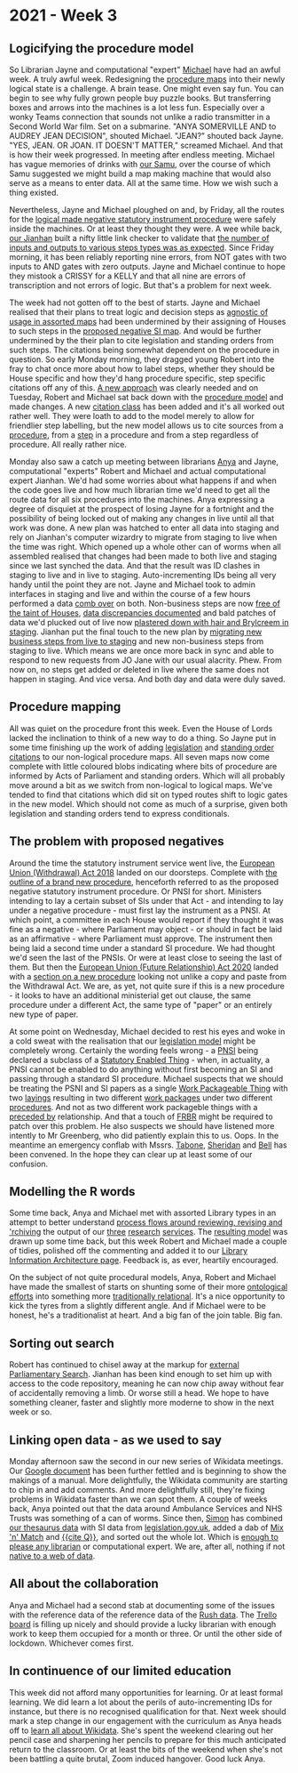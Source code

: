 # 2021 - Week 3

## Logicifying the procedure model

So Librarian Jayne and computational "expert" [Michael](https://twitter.com/fantasticlife) have had an awful week. A truly awful week. Redesigning the [procedure maps](https://ukparliament.github.io/ontologies/procedure/procedure-ontology.html#maps) into their newly logical state is a challenge. A brain tease. One might even say fun. You can begin to see why fully grown people buy puzzle books. But transferring boxes and arrows into the machines is a lot less fun. Especially over a wonky Teams connection that sounds not unlike a radio transmitter in a Second World War film. Set on a submarine. "ANYA SOMERVILLE AND to AUDREY JEAN DECISION", shouted Michael. "JEAN?" shouted back Jayne. "YES, JEAN. OR JOAN. IT DOESN'T MATTER," screamed Michael. And that is how their week progressed. In meeting after endless meeting. Michael has vague memories of drinks with [our Samu](https://twitter.com/langsamu), over the course of which Samu suggested we might build a map making machine that would also serve as a means to enter data. All at the same time. How we wish such a thing existed.

Nevertheless, Jayne and Michael ploughed on and, by Friday, all the routes for the [logical made negative statutory instrument procedure](https://ukparliament.github.io/ontologies/procedure/flowcharts/sis/logic-gates/made-negative.pdf) were safely inside the machines. Or at least they thought they were. A wee while back, [our Jianhan](https://twitter.com/jianhanzhu) built a nifty little link checker to validate that [the number of inputs and outputs to various steps types was as expected](https://ukparliament.github.io/ontologies/procedure/flowcharts/meta/design-notes/#validating-inputs-and-outputs-to-steps). Since Friday morning, it has been reliably reporting nine errors, from NOT gates with two inputs to AND gates with zero outputs. Jayne and Michael continue to hope they mistook a CRISSY for a KELLY and that all nine are errors of transcription and not errors of logic. But that's a problem for next week.

The week had not gotten off to the best of starts. Jayne and Michael realised that their plans to treat logic and decision steps as [agnostic of usage in assorted maps](https://trello.com/c/5THGhk4Y/56-how-coupled-are-non-business-steps-to-procedures) had been undermined by their assigning of Houses to such steps in the [proposed negative SI map](https://ukparliament.github.io/ontologies/procedure/flowcharts/proposed-negative-sis/logic-gates/proposed-negative-sis.pdf). And would be further undermined by the their plan to cite legislation and standing orders from such steps. The citations being somewhat dependent on the procedure in question. So early Monday morning, they dragged young Robert into the fray to chat once more about how to label steps, whether they should be House specific and how they'd hang procedure specific, step specific citations off any of this. [A new approach](https://trello.com/c/D5qQJbwJ/58-add-citation-to-procedure-model) was clearly needed and on Tuesday, Robert and Michael sat back down with the [procedure model](https://ukparliament.github.io/ontologies/procedure/procedure-ontology.html) and made changes. A new [citation class](https://ukparliament.github.io/ontologies/procedure/procedure-ontology.html#d4e269) has been added and it's all worked out rather well. They were loath to add to the model merely to allow for friendlier step labelling, but the new model allows us to cite sources from a [procedure](https://ukparliament.github.io/ontologies/procedure/procedure-ontology.html#d4e153), from a [step](https://ukparliament.github.io/ontologies/procedure/procedure-ontology.html#d4e175) in a procedure and from a step regardless of procedure. All really rather nice.

Monday also saw a catch up meeting between librarians [Anya](https://twitter.com/bitten_) and Jayne, computational "experts" Robert and Michael and actual computational expert Jianhan. We'd had some worries about what happens if and when the code goes live and how much librarian time we'd need to get all the route data for all six procedures into the machines. Anya expressing a degree of disquiet at the prospect of losing Jayne for a fortnight and the possibility of being locked out of making any changes in live until all that work was done. A new plan was hatched to enter all data into staging and rely on Jianhan's computer wizardry to migrate from staging to live when the time was right. Which opened up a whole other can of worms when all assembled realised that changes had been made to both live and staging since we last synched the data. And that the result was ID clashes in staging to live and in live to staging. Auto-incrementing IDs being all very handy until the point they are not. Jayne and Michael took to admin interfaces in staging and live and within the course of a few hours performed a data [comb over](https://en.wikipedia.org/wiki/Comb_over) on both. Non-business steps are now [free of the taint of Houses](https://trello.com/c/IOnQ49iY/57-remove-house-from-non-business-steps), [data discrepancies documented](https://trello.com/c/s7WmakDF/68-document-any-business-step-changes-weve-made-in-live-since-2020-12-03) and bald patches of data we'd plucked out of live now [plastered down with hair and Brylcreem in staging](https://trello.com/c/dayoejFh/70-delete-business-steps-deleted-in-live-from-staging). Jianhan put the final touch to the new plan by [migrating new business steps from live to staging](https://trello.com/c/Lon3lSnx/69-copy-new-business-steps-from-live-to-staging-maintaining-data-platform-id) and new non-business steps from staging to live. Which means we are once more back in sync and able to respond to new requests from JO Jane with our usual alacrity. Phew. From now on, no steps get added or deleted in live where the same does not happen in staging. And vice versa. And both day and data were duly saved.

## Procedure mapping

All was quiet on the procedure front this week. Even the House of Lords lacked the inclination to think of a new way to do a thing. So Jayne put in some time finishing up the work of adding [legislation](https://trello.com/c/7lQp9Pbj/186-add-legislation-citation-blobs-on-procedures) and [standing order citations](https://trello.com/c/m0zvB2Bm/218-add-standing-citation-blob-on-procedures) to our non-logical procedure maps. All seven maps now come complete with little coloured blobs indicating where bits of procedure are informed by Acts of Parliament and standing orders. Which will all probably move around a bit as we switch from non-logical to logical maps. We've tended to find that citations which did sit on typed routes shift to logic gates in the new model. Which should not come as much of a surprise, given both legislation and standing orders tend to express conditionals.

## The problem with proposed negatives

Around the time the statutory instrument service went live, the [European Union (Withdrawal) Act 2018](https://www.legislation.gov.uk/ukpga/2018/16/contents/enacted) landed on our doorsteps. Complete with [the outline of a brand new procedure](https://www.legislation.gov.uk/ukpga/2018/16/schedule/7/enacted#schedule-7-paragraph-17), henceforth referred to as the proposed negative statutory instrument procedure. Or PNSI for short. Ministers intending to lay a certain subset of SIs under that Act - and intending to lay under a negative procedure - must first lay the instrument as a PNSI. At which point, a committee in each House would report if they thought it was fine as a negative - where Parliament may object - or should in fact be laid as an affirmative - where Parliament must approve. The instrument then being laid a second time under a standard SI procedure. We had thought we'd seen the last of the PNSIs. Or were at least close to seeing the last of them. But then the [European Union (Future Relationship) Act 2020](https://www.legislation.gov.uk/ukpga/2020/29/enacted) landed with a [section on a new procedure](https://www.legislation.gov.uk/ukpga/2020/29/enacted#schedule-5-paragraph-8) looking not unlike a copy and paste from the Withdrawal Act. We are, as yet, not quite sure if this is a new procedure - it looks to have an additional ministerial get out clause, the same procedure under a different Act, the same type of "paper" or an entirely new type of paper.

At some point on Wednesday, Michael decided to rest his eyes and woke in a cold sweat with the realisation that our [legislation model](https://ukparliament.github.io/ontologies/legislation/legislation-ontology.html) might be completely wrong. Certainly the wording feels wrong - a [PNSI](https://ukparliament.github.io/ontologies/legislation/legislation-ontology.html#d4e181) being declared a subclass of a [Statutory Enabled Thing](https://ukparliament.github.io/ontologies/legislation/legislation-ontology.html#d4e170) - when, in actuality, a PNSI cannot be enabled to do anything without first becoming an SI and passing through a standard SI procedure. Michael suspects that we should be treating the PSNI and SI papers as a single [Work Packageable Thing](https://ukparliament.github.io/ontologies/procedure/procedure-ontology.html#d4e233) with two [layings](https://ukparliament.github.io/ontologies/laying/laying-ontology.html#d4e106) resulting in two different [work packages](https://ukparliament.github.io/ontologies/procedure/procedure-ontology.html#d4e222) under two different [procedures](https://ukparliament.github.io/ontologies/procedure/procedure-ontology.html#d4e153). And not as two different work packageble things with a [preceded by](https://ukparliament.github.io/ontologies/legislation/legislation-ontology.html#d4e328) relationship. And that a touch of [FRBR](https://en.wikipedia.org/wiki/Functional_Requirements_for_Bibliographic_Records) might be required to patch over this problem. He also suspects we should have listened more intently to Mr Greenberg, who did patiently explain this to us. Oops. In the meantime an emergency conflab with Mssrs. [Tabone](https://twitter.com/CathTabone), [Sheridan](https://twitter.com/johnlsheridan) and [Bell](https://twitter.com/matthewj_bell) has been convened. In the hope they can clear up at least some of our confusion. 

## Modelling the R words

Some time back, Anya and Michael met with assorted Library types in an attempt to better understand [process flows around reviewing, revising and 'rchiving](https://trello.com/c/i2ZKCSuR/126-brarary-website-rb-app) the output of our [three](https://commonslibrary.parliament.uk/) [research](https://lordslibrary.parliament.uk/) [services](https://post.parliament.uk/). The [resulting model](https://ukparliament.github.io/ontologies/record-review/record-review-ontology.html) was drawn up some time back, but this week Robert and Michael made a couple of tidies, polished off the commenting and added it to our [Library Information Architecture page](https://ukparliament.github.io/ontologies/meta/library-information-architecture/). Feedback is, as ever, heartily encouraged.

On the subject of not quite procedural models, Anya, Robert and Michael have made the smallest of starts on shunting some of their more [ontological efforts](https://ukparliament.github.io/ontologies/) into something more [traditionally relational](https://github.com/ukparliament/ontologies/tree/master/meta/relational). It's a nice opportunity to kick the tyres from a slightly different angle. And if Michael were to be honest, he's a traditionalist at heart. And a big fan of the join table. Big fan.

## Sorting out search

Robert has continued to chisel away at the markup for [external Parliamentary Search](https://search-material.parliament.uk/). Jianhan has been kind enough to set him up with access to the code repository, meaning he can now chip away without fear of accidentally removing a limb. Or worse still a head. We hope to have something cleaner, faster and slightly more moderne to show in the next week or so.

## Linking open data - as we used to say

Monday afternoon saw the second in our new series of Wikidata meetings. Our [Google document](https://docs.google.com/document/d/1_MjxU_SKHPHvXa6mcFN0gOz6rRgO-kfKz9wD2tMH5RE/edit?usp=sharing) has been further fettled and is beginning to show the makings of a manual. More delightfully, the Wikidata community are starting to chip in and add comments. And more delightfully still, they're fixing problems in Wikidata faster than we can spot them. A couple of weeks back, Anya pointed out that the data around Ambulance Services and NHS Trusts was something of a can of worms. Since then, [Simon](https://twitter.com/Tagishsimon) has combined [our thesaurus data](https://explore.data.parliament.uk/?endpoint=terms) with SI data from [legislation.gov.uk](https://www.legislation.gov.uk/), added a dab of [Mix 'n' Match](https://mix-n-match.toolforge.org/#/) and <a href="https://www.wikidata.org/wiki/Template:Cite_Q">{{cite Q}}</a>, and sorted out the whole lot. Which is [enough to please any librarian](https://twitter.com/bitten_/status/1352532688008323072?s=20) or computational expert. We are, after all, nothing if not [native to a web of data](http://www.plasticbag.org/files/native/native_to_a_web_of_data.pdf).

## All about the collaboration

Anya and Michael had a second stab at documenting some of the issues with the reference data of the reference data of the [Rush data](https://membersafter1832.historyofparliamentonline.org/). The [Trello board](https://trello.com/b/4JA1hW6I/rush-data-2020) is filling up nicely and should provide a lucky librarian with enough work to keep them occupied for a month or three. Or until the other side of lockdown. Whichever comes first.

## In continuence of our limited education

This week did not afford many opportunities for learning. Or at least formal learning. We did learn a lot about the perils of auto-incrementing IDs for instance, but there is no recognised qualification for that. Next week should mark a step change in our engagement with the curriculum as Anya heads off to [learn all about Wikidata](http://wikiedu.org/wikidata/). She's spent the weekend clearing out her pencil case and sharpening her pencils to prepare for this much anticipated return to the classroom. Or at least the bits of the weekend when she's not been battling a quite brutal, Zoom induced hangover. Good luck Anya.





